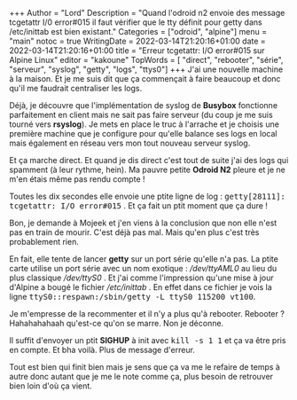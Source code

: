 +++
Author = "Lord"
Description = "Quand l'odroid n2 envoie des message tcgetattr I/0 error#015 il faut vérifier que le tty définit pour getty dans /etc/inittab est bien existant."
Categories = ["odroid", "alpine"]
menu = "main"
notoc = true
WritingDate = 2022-03-14T21:20:16+01:00
date = 2022-03-14T21:20:16+01:00
title = "Erreur tcgetattr: I/O error#015 sur Alpine Linux"
editor = "kakoune"
TopWords = [  "direct", "rebooter", "série", "serveur", "syslog", "getty", "logs", "ttys0"]
+++
J'ai une nouvelle machine à la maison.
Et je me suis dit que ça commençait à faire beaucoup et donc qu'il me faudrait centraliser les logs.

Déjà, je découvre que l'implémentation de syslog de **Busybox** fonctionne parfaitement en client mais ne sait pas faire serveur (du coup je me suis tourné vers **rsyslog**).
Je mets en place le truc à l'arrache et je choisis une première machine que je configure pour qu'elle balance ses logs en local mais également en réseau vers mon tout nouveau serveur syslog.

Et ça marche direct.
Et quand je dis direct c'est tout de suite j'ai des logs qui spamment (à leur rythme, hein).
Ma pauvre petite **Odroid N2** pleure et je ne m'en étais même pas rendu compte !

Toutes les dix secondes elle envoie une ptite ligne de log : <samp>getty[28111]: tcgetattr: I/O error#015</samp> .
Et ça fait un ptit moment que ça dure !

Bon, je demande à Mojeek et j'en viens à la conclusion que non elle n'est pas en train de mourir.
C'est déjà pas mal.
Mais qu'en plus c'est très probablement rien.

En fait, elle tente de lancer **getty** sur un port série qu'elle n'a pas.
La ptite carte utilise un port série avec un nom exotique : */dev/ttyAML0* au lieu du plus classique */dev/ttyS0* .
Et j'ai comme l'impression qu'une mise à jour d'Alpine a bougé le fichier */etc/inittab* .
En effet dans ce fichier je vois la ligne <samp>ttyS0::respawn:/sbin/getty -L ttyS0 115200 vt100</samp>.

Je m'empresse de la recommenter et il n'y a plus qu'à rebooter.
Rebooter ?
Hahahahahaah qu'est-ce qu'on se marre.
Non je déconne.

Il suffit d'envoyer un ptit **SIGHUP** à init avec <kbd>kill -s 1 1</kbd> et ça va être pris en compte.
Et bha voilà.
Plus de message d'erreur.

Tout est bien qui finit bien mais je sens que ça va me le refaire de temps à autre donc autant que je me le note comme ça, plus besoin de retrouver bien loin d'où ça vient.
